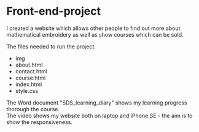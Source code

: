 # Front-end-project

I created a website which allows other people to find out more about mathematical embroidery as well as show courses which can be sold.

The files needed to run the project:
- img
- about.html
- contact.html
- course.html
- index.html
- style.css

The Word document "SDS_learning_diary" shows my learning progress thorough the course. <br>
The video shows my website both on laptop and iPhone SE - the aim is to show the responsiveness.
